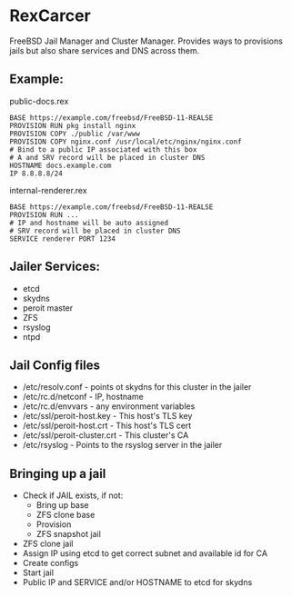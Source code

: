 # RexCarcer

FreeBSD Jail Manager and Cluster Manager. Provides ways to provisions jails
but also share services and DNS across them.

## Example:
public-docs.rex

    BASE https://example.com/freebsd/FreeBSD-11-REALSE
    PROVISION RUN pkg install nginx
    PROVISION COPY ./public /var/www
    PROVISION COPY nginx.conf /usr/local/etc/nginx/nginx.conf
    # Bind to a public IP associated with this box
    # A and SRV record will be placed in cluster DNS
    HOSTNAME docs.example.com
    IP 8.8.8.8/24

internal-renderer.rex

    BASE https://example.com/freebsd/FreeBSD-11-REALSE
    PROVISION RUN ...
    # IP and hostname will be auto assigned
    # SRV record will be placed in cluster DNS
    SERVICE renderer PORT 1234

## Jailer Services:
  * etcd
  * skydns
  * peroit master
  * ZFS
  * rsyslog
  * ntpd

## Jail Config files
  * /etc/resolv.conf - points ot skydns for this cluster in the jailer
  * /etc/rc.d/netconf - IP, hostname
  * /etc/rc.d/envvars - any environment variables
  * /etc/ssl/peroit-host.key - This host's TLS key
  * /etc/ssl/peroit-host.crt - This host's TLS cert 
  * /etc/ssl/peroit-cluster.crt - This cluster's CA
  * /etc/rsyslog - Points to the rsyslog server in the jailer

## Bringing up a jail
  * Check if JAIL exists, if not:
    * Bring up base
    * ZFS clone base
    * Provision
    * ZFS snapshot jail
  * ZFS clone jail
  * Assign IP using etcd to get correct subnet and available id for CA
  * Create configs
  * Start jail
  * Public IP and SERVICE and/or HOSTNAME to etcd for skydns
